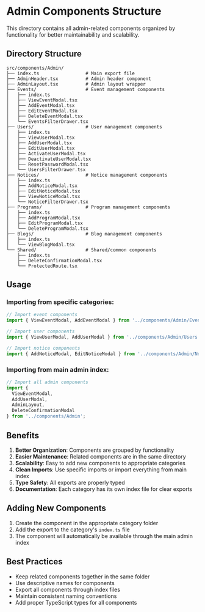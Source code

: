 # Admin Components Structure

This directory contains all admin-related components organized by functionality for better maintainability and scalability.

## Directory Structure

```
src/components/Admin/
├── index.ts                 # Main export file
├── AdminHeader.tsx          # Admin header component
├── AdminLayout.tsx          # Admin layout wrapper
├── Events/                  # Event management components
│   ├── index.ts
│   ├── ViewEventModal.tsx
│   ├── AddEventModal.tsx
│   ├── EditEventModal.tsx
│   ├── DeleteEventModal.tsx
│   └── EventsFilterDrawer.tsx
├── Users/                   # User management components
│   ├── index.ts
│   ├── ViewUserModal.tsx
│   ├── AddUserModal.tsx
│   ├── EditUserModal.tsx
│   ├── ActivateUserModal.tsx
│   ├── DeactivateUserModal.tsx
│   ├── ResetPasswordModal.tsx
│   └── UsersFilterDrawer.tsx
├── Notices/                 # Notice management components
│   ├── index.ts
│   ├── AddNoticeModal.tsx
│   ├── EditNoticeModal.tsx
│   ├── ViewNoticeModal.tsx
│   └── NoticeFilterDrawer.tsx
├── Programs/                # Program management components
│   ├── index.ts
│   ├── AddProgramModal.tsx
│   ├── EditProgramModal.tsx
│   └── DeleteProgramModal.tsx
├── Blogs/                   # Blog management components
│   ├── index.ts
│   └── ViewBlogModal.tsx
└── Shared/                  # Shared/common components
    ├── index.ts
    ├── DeleteConfirmationModal.tsx
    └── ProtectedRoute.tsx
```

## Usage

### Importing from specific categories:
```typescript
// Import event components
import { ViewEventModal, AddEventModal } from '../components/Admin/Events';

// Import user components
import { ViewUserModal, AddUserModal } from '../components/Admin/Users';

// Import notice components
import { AddNoticeModal, EditNoticeModal } from '../components/Admin/Notices';
```

### Importing from main admin index:
```typescript
// Import all admin components
import { 
  ViewEventModal, 
  AddUserModal, 
  AdminLayout,
  DeleteConfirmationModal 
} from '../components/Admin';
```

## Benefits

1. **Better Organization**: Components are grouped by functionality
2. **Easier Maintenance**: Related components are in the same directory
3. **Scalability**: Easy to add new components to appropriate categories
4. **Clean Imports**: Use specific imports or import everything from main index
5. **Type Safety**: All exports are properly typed
6. **Documentation**: Each category has its own index file for clear exports

## Adding New Components

1. Create the component in the appropriate category folder
2. Add the export to the category's `index.ts` file
3. The component will automatically be available through the main admin index

## Best Practices

- Keep related components together in the same folder
- Use descriptive names for components
- Export all components through index files
- Maintain consistent naming conventions
- Add proper TypeScript types for all components 